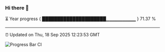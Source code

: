 ### Hi there 👋

⏳ Year progress { █████████████████████▁▁▁▁▁▁▁▁▁ } 71.37 %

---

⏰ Updated on Thu, 18 Sep 2025 12:23:53 GMT

![Progress Bar CI](https://github.com/code-lakshay/GitHub-Actions-Demo/workflows/Progress%20Bar%20CI/badge.svg)
